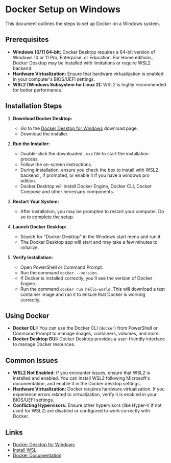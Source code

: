 # Docker Setup on Windows

This document outlines the steps to set up Docker on a Windows system.

## Prerequisites

- **Windows 10/11 64-bit:** Docker Desktop requires a 64-bit version of Windows 10 or 11 Pro, Enterprise, or Education. For Home editions, Docker Desktop may be installed with limitations or require WSL2 backend.
- **Hardware Virtualization:** Ensure that hardware virtualization is enabled in your computer's BIOS/UEFI settings.
- **WSL2 (Windows Subsystem for Linux 2):** WSL2 is highly recommended for better performance.

## Installation Steps

1.  **Download Docker Desktop:**

    - Go to the [Docker Desktop for Windows](https://docs.docker.com/desktop/install/windows-install/) download page.
    - Download the installer.

2.  **Run the Installer:**

    - Double-click the downloaded `.exe` file to start the installation process.
    - Follow the on-screen instructions.
    - During installation, ensure you check the box to install with WSL2 backend , if prompted, or enable it if you have a windows pro edition.
    - Docker Desktop will install Docker Engine, Docker CLI, Docker Compose and other necessary components.

3.  **Restart Your System:**

    - After installation, you may be prompted to restart your computer. Do so to complete the setup.

4.  **Launch Docker Desktop:**

    - Search for "Docker Desktop" in the Windows start menu and run it.
    - The Docker Desktop app will start and may take a few minutes to initialize.

5.  **Verify Installation:**
    - Open PowerShell or Command Prompt.
    - Run the command `docker --version`.
    - If Docker is installed correctly, you'll see the version of Docker Engine.
    - Run the command `docker run hello-world`. This will download a test container image and run it to ensure that Docker is working correctly.

## Using Docker

- **Docker CLI:** You can use the Docker CLI (`docker`) from PowerShell or Command Prompt to manage images, containers, volumes, and more.
- **Docker Desktop GUI:** Docker Desktop provides a user-friendly interface to manage Docker resources.

## Common Issues

- **WSL2 Not Enabled:** If you encounter issues, ensure that WSL2 is installed and enabled. You can install WSL2 following Microsoft's documentation, and enable it in the Docker desktop settings.
- **Hardware Virtualization:** Docker requires hardware virtualization. If you experience errors related to virtualization, verify it is enabled in your BIOS/UEFI settings.
- **Conflicting Hypervisors:** Ensure other hypervisors (like Hyper-V if not used for WSL2) are disabled or configured to work correctly with Docker.

## Links

- [Docker Desktop for Windows](https://docs.docker.com/desktop/install/windows-install/)
- [Install WSL](https://learn.microsoft.com/windows/wsl/install)
- [Docker Documentation](https://docs.docker.com/)
